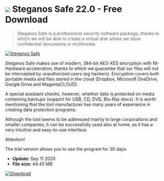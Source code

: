 # ![](https://cdn.softexe.net/static/icon/4/steganos-safe-9206.png) Steganos Safe 22.0 - Free Download

> Steganos Safe is a professional security software package, thanks to which we will be able to create a virtual disk where we store confidential documents or multimedia.

[![Steganos Safe](https://gallery.dpcdn.pl/imgc/Tools/73837/g_-_420x350_1.5_-_x20170203102301_0.png)](https://softexe.net/win/security-privacy/data-protection/steganos-safe:abRf.html)

Steganos Safe makes use of modern, 384-bit AES-XES encryption with NI-Hardware acceleration, thanks to which we guarantee that our files will not be intercepted by unauthorized users (eg hackers). Encryption covers both portable media and files stored in the cloud (Dropbox, Microsoft OneDrive, Google Drive and MagentaCLOUD).
 
 A special assistant checks, however, whether data is protected on media containing backups (support for USB, CD, DVD, Blu-Ray discs). It is worth mentioning that the tool manufacturer has many years of experience in creating data protection programs.
 
 Although the tool seems to be addressed mainly to large corporations and smaller companies, it can be successfully used also at home, as it has a very intuitive and easy-to-use interface. 
 
 Attention!
 
 The trial version allows you to use the program for 30 days.


- **Update:** Sep 11 2020
- **File size:** 44.45 MB

[![Download](https://cdn.softexe.net/static/img/download.png)](https://softexe.net/win/security-privacy/data-protection/steganos-safe:abRf.html)

